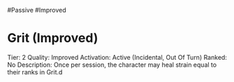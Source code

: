 #Passive
#Improved 


# Grit (Improved)
Tier: 2
Quality: Improved
Activation: Active (Incidental, Out Of Turn)
Ranked: No
Description: Once per session, the character may heal strain equal to their ranks in Grit.d